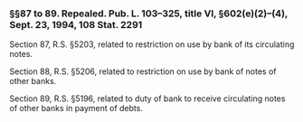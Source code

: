 ### §§87 to 89. Repealed. Pub. L. 103–325, title VI, §602(e)(2)–(4), Sept. 23, 1994, 108 Stat. 2291 ###

Section 87, R.S. §5203, related to restriction on use by bank of its circulating notes.

Section 88, R.S. §5206, related to restriction on use by bank of notes of other banks.

Section 89, R.S. §5196, related to duty of bank to receive circulating notes of other banks in payment of debts.